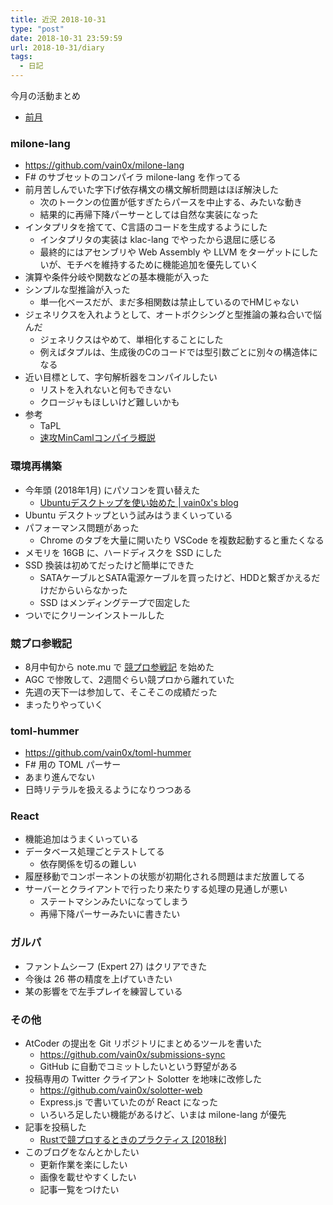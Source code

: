 ```yaml
---
title: 近況 2018-10-31
type: "post"
date: 2018-10-31 23:59:59
url: 2018-10-31/diary
tags:
  - 日記
---
```


今月の活動まとめ

- [前月](https://vain0x.github.io/blog/2018-09-30/diary/)

<!--more-->

### milone-lang

- https://github.com/vain0x/milone-lang
- F# のサブセットのコンパイラ milone-lang を作ってる
- 前月苦しんでいた字下げ依存構文の構文解析問題はほぼ解決した
    - 次のトークンの位置が低すぎたらパースを中止する、みたいな動き
    - 結果的に再帰下降パーサーとしては自然な実装になった
- インタプリタを捨てて、C言語のコードを生成するようにした
    - インタプリタの実装は klac-lang でやったから退屈に感じる
    - 最終的にはアセンブリや Web Assembly や LLVM をターゲットにしたいが、モチベを維持するために機能追加を優先していく
- 演算や条件分岐や関数などの基本機能が入った
- シンプルな型推論が入った
    - 単一化ベースだが、まだ多相関数は禁止しているのでHMじゃない
- ジェネリクスを入れようとして、オートボクシングと型推論の兼ね合いで悩んだ
    - ジェネリクスはやめて、単相化することにした
    - 例えばタプルは、生成後のCのコードでは型引数ごとに別々の構造体になる
- 近い目標として、字句解析器をコンパイルしたい
    - リストを入れないと何もできない
    - クロージャもほしいけど難しいかも
- 参考
    - TaPL
    - [速攻MinCamlコンパイラ概説](http://esumii.github.io/min-caml/)

### 環境再構築

- 今年頭 (2018年1月) にパソコンを買い替えた
    - [Ubuntuデスクトップを使い始めた | vain0x's blog](https://vain0x.github.io/blog/2018-01-28/new-to-ubuntu/)
- Ubuntu デスクトップという試みはうまくいっている
- パフォーマンス問題があった
    - Chrome のタブを大量に開いたり VSCode を複数起動すると重たくなる
- メモリを 16GB に、ハードディスクを SSD にした
- SSD 換装は初めてだったけど簡単にできた
    - SATAケーブルとSATA電源ケーブルを買ったけど、HDDと繋ぎかえるだけだからいらなかった
    - SSD はメンディングテープで固定した
- ついでにクリーンインストールした

### 競プロ参戦記

- 8月中旬から note.mu で [競プロ参戦記](https://note.mu/vain0x/m/m9aa8513f4e97) を始めた
- AGC で惨敗して、2週間ぐらい競プロから離れていた
- 先週の天下一は参加して、そこそこの成績だった
- まったりやっていく

### toml-hummer

- https://github.com/vain0x/toml-hummer
- F# 用の TOML パーサー
- あまり進んでない
- 日時リテラルを扱えるようになりつつある

### React

- 機能追加はうまくいっている
- データベース処理ごとテストしてる
    - 依存関係を切るの難しい
- 履歴移動でコンポーネントの状態が初期化される問題はまだ放置してる
- サーバーとクライアントで行ったり来たりする処理の見通しが悪い
    - ステートマシンみたいになってしまう
    - 再帰下降パーサーみたいに書きたい

### ガルパ

- ファントムシーフ (Expert 27) はクリアできた
- 今後は 26 帯の精度を上げていきたい
- 某の影響をで左手プレイを練習している

### その他

- AtCoder の提出を Git リポジトリにまとめるツールを書いた
    - https://github.com/vain0x/submissions-sync
    - GitHub に自動でコミットしたいという野望がある
- 投稿専用の Twitter クライアント Solotter を地味に改修した
    - https://github.com/vain0x/solotter-web
    - Express.js で書いていたのが React になった
    - いろいろ足したい機能があるけど、いまは milone-lang が優先
- 記事を投稿した
    - [Rustで競プロするときのプラクティス \[2018秋\]](https://vain0x.github.io/blog/2018-10-07/rust-procon/)
- このブログをなんとかしたい
    - 更新作業を楽にしたい
    - 画像を載せやすくしたい
    - 記事一覧をつけたい

